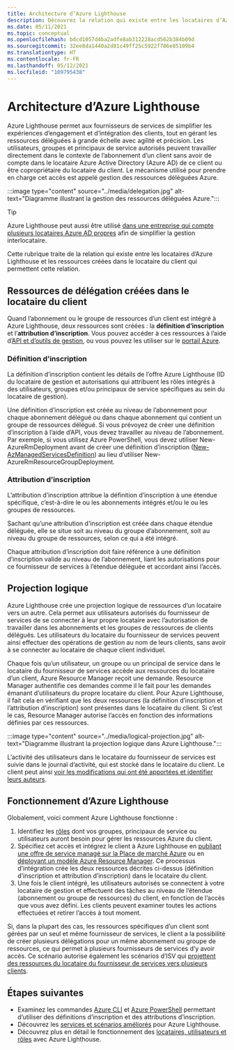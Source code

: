```yaml
---
title: Architecture d’Azure Lighthouse
description: Découvrez la relation qui existe entre les locataires d’Azure Lighthouse et les ressources créées dans le locataire du client qui permettent cette relation.
ms.date: 05/11/2021
ms.topic: conceptual
ms.openlocfilehash: bdcd1057d4ba2adfe8ab312228acd562b384b09d
ms.sourcegitcommit: 32ee8da1440a2d81c49ff25c5922f786e85109b4
ms.translationtype: HT
ms.contentlocale: fr-FR
ms.lasthandoff: 05/12/2021
ms.locfileid: "109795438"
---
```

# <a name="azure-lighthouse-architecture"></a>Architecture d’Azure Lighthouse

Azure Lighthouse permet aux fournisseurs de services de simplifier les expériences d’engagement et d’intégration des clients, tout en gérant les ressources déléguées à grande échelle avec agilité et précision. Les utilisateurs, groupes et principaux de service autorisés peuvent travailler directement dans le contexte de l’abonnement d’un client sans avoir de compte dans le locataire Azure Active Directory (Azure AD) de ce client ou être copropriétaire du locataire du client. Le mécanisme utilisé pour prendre en charge cet accès est appelé gestion des ressources déléguées Azure.

:::image type="content" source="../media/delegation.jpg" alt-text="Diagramme illustrant la gestion des ressources déléguées Azure.":::

> [!TIP]
> Azure Lighthouse peut aussi être utilisé [dans une entreprise qui compte plusieurs locataires Azure AD propres](enterprise.md) afin de simplifier la gestion interlocataire.

Cette rubrique traite de la relation qui existe entre les locataires d’Azure Lighthouse et les ressources créées dans le locataire du client qui permettent cette relation.

## <a name="delegation-resources-created-in-the-customer-tenant"></a>Ressources de délégation créées dans le locataire du client

Quand l’abonnement ou le groupe de ressources d’un client est intégré à Azure Lighthouse, deux ressources sont créées : la **définition d’inscription** et l’**attribution d’inscription**. Vous pouvez accéder à ces ressources à l’aide d’[API et d’outils de gestion](cross-tenant-management-experience.md#apis-and-management-tool-support), ou vous pouvez les utiliser sur le [portail Azure](../how-to/view-manage-customers.md).

### <a name="registration-definition"></a>Définition d’inscription

La définition d’inscription contient les détails de l’offre Azure Lighthouse (ID du locataire de gestion et autorisations qui attribuent les rôles intégrés à des utilisateurs, groupes et/ou principaux de service spécifiques au sein du locataire de gestion).

Une définition d’inscription est créée au niveau de l’abonnement pour chaque abonnement délégué ou dans chaque abonnement qui contient un groupe de ressources délégué. Si vous prévoyez de créer une définition d’inscription à l’aide d’API, vous devez travailler au niveau de l’abonnement. Par exemple, si vous utilisez Azure PowerShell, vous devez utiliser New-AzureRmDeployment avant de créer une définition d’inscription ([New-AzManagedServicesDefinition](/powershell/module/az.managedservices/new-azmanagedservicesdefinition)) au lieu d’utiliser New-AzureRmResourceGroupDeployment.

### <a name="registration-assignment"></a>Attribution d’inscription

L’attribution d’inscription attribue la définition d’inscription à une étendue spécifique, c’est-à-dire le ou les abonnements intégrés et/ou le ou les groupes de ressources.

Sachant qu’une attribution d’inscription est créée dans chaque étendue déléguée, elle se situe soit au niveau du groupe d’abonnement, soit au niveau du groupe de ressources, selon ce qui a été intégré.

Chaque attribution d’inscription doit faire référence à une définition d’inscription valide au niveau de l’abonnement, liant les autorisations pour ce fournisseur de services à l’étendue déléguée et accordant ainsi l’accès.

## <a name="logical-projection"></a>Projection logique

Azure Lighthouse crée une projection logique de ressources d’un locataire vers un autre. Cela permet aux utilisateurs autorisés du fournisseur de services de se connecter à leur propre locataire avec l’autorisation de travailler dans les abonnements et les groupes de ressources de clients délégués. Les utilisateurs du locataire du fournisseur de services peuvent ainsi effectuer des opérations de gestion au nom de leurs clients, sans avoir à se connecter au locataire de chaque client individuel.

Chaque fois qu’un utilisateur, un groupe ou un principal de service dans le locataire du fournisseur de services accède aux ressources du locataire d’un client, Azure Resource Manager reçoit une demande. Resource Manager authentifie ces demandes comme il le fait pour les demandes émanant d’utilisateurs du propre locataire du client. Pour Azure Lighthouse, il fait cela en vérifiant que les deux ressources (la définition d’inscription et l’attribution d’inscription) sont présentes dans le locataire du client. Si c’est le cas, Resource Manager autorise l’accès en fonction des informations définies par ces ressources.

:::image type="content" source="../media/logical-projection.jpg" alt-text="Diagramme illustrant la projection logique dans Azure Lighthouse.":::

L’activité des utilisateurs dans le locataire du fournisseur de services est suivie dans le journal d’activité, qui est stocké dans le locataire du client. Le client peut ainsi [voir les modifications qui ont été apportées et identifier leurs auteurs](../how-to/view-service-provider-activity.md).

## <a name="how-azure-lighthouse-works"></a>Fonctionnement d’Azure Lighthouse

Globalement, voici comment Azure Lighthouse fonctionne :

1. Identifiez les [rôles](tenants-users-roles.md#role-support-for-azure-lighthouse) dont vos groupes, principaux de service ou utilisateurs auront besoin pour gérer les ressources Azure du client.
2. Spécifiez cet accès et intégrez le client à Azure Lighthouse en [publiant une offre de service managé sur la Place de marché Azure](../how-to/publish-managed-services-offers.md) ou en [déployant un modèle Azure Resource Manager](../how-to/onboard-customer.md). Ce processus d’intégration crée les deux ressources décrites ci-dessus (définition d’inscription et attribution d’inscription) dans le locataire du client.
3. Une fois le client intégré, les utilisateurs autorisés se connectent à votre locataire de gestion et effectuent des tâches au niveau de l’étendue (abonnement ou groupe de ressources) du client, en fonction de l’accès que vous avez défini. Les clients peuvent examiner toutes les actions effectuées et retirer l’accès à tout moment.

Si, dans la plupart des cas, les ressources spécifiques d’un client sont gérées par un seul et même fournisseur de services, le client a la possibilité de créer plusieurs délégations pour un même abonnement ou groupe de ressources, ce qui permet à plusieurs fournisseurs de services d’y avoir accès. Ce scénario autorise également les scénarios d’ISV qui [projettent des ressources du locataire du fournisseur de services vers plusieurs clients](isv-scenarios.md#saas-based-multi-tenant-offerings).

## <a name="next-steps"></a>Étapes suivantes

- Examinez les commandes [Azure CLI](/cli/azure/managedservices/assignment) et [Azure PowerShell](/powershell/module/az.managedservices/new-azmanagedservicesdefinition) permettant d’utiliser des définitions d’inscription et des attributions d’inscription.
- Découvrez les [services et scénarios améliorés](cross-tenant-management-experience.md#enhanced-services-and-scenarios) pour Azure Lighthouse.
- Découvrez plus en détail le fonctionnement des [locataires, utilisateurs et rôles](tenants-users-roles.md) avec Azure Lighthouse.
